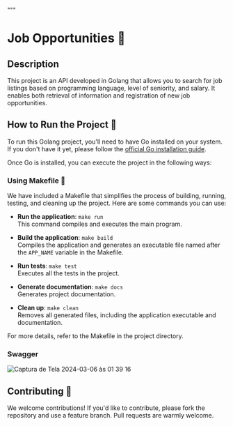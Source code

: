 """

# Job Opportunities 🚀

## Description

This project is an API developed in Golang that allows you to search for job listings based on programming language, level of seniority, and salary. It enables both retrieval of information and registration of new job opportunities.

## How to Run the Project 🏃

To run this Golang project, you'll need to have Go installed on your system. If you don't have it yet, please follow the [official Go installation guide](https://golang.org/doc/install).

Once Go is installed, you can execute the project in the following ways:

### Using Makefile 📄

We have included a Makefile that simplifies the process of building, running, testing, and cleaning up the project. Here are some commands you can use:

- **Run the application**: `make run`  
   This command compiles and executes the main program.

- **Build the application**: `make build`  
   Compiles the application and generates an executable file named after the `APP_NAME` variable in the Makefile.

- **Run tests**: `make test`  
   Executes all the tests in the project.

- **Generate documentation**: `make docs`  
   Generates project documentation.

- **Clean up**: `make clean`  
   Removes all generated files, including the application executable and documentation.

For more details, refer to the Makefile in the project directory.

### Swagger

![Captura de Tela 2024-03-06 às 01 39 16](https://github.com/wagaodev/GO-Opportunities/assets/66399640/390b2185-a66e-4f95-9933-f9f6285381e6)


## Contributing 🤝

We welcome contributions! If you'd like to contribute, please fork the repository and use a feature branch. Pull requests are warmly welcome.

